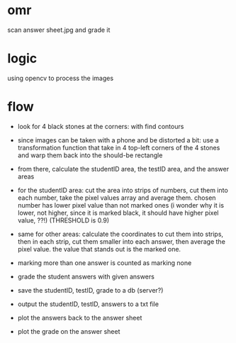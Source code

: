 # omr
scan answer sheet.jpg and grade it

# logic
using opencv to process the images

# flow
- look for 4 black stones at the corners: with find contours
- since images can be taken with a phone and be distorted a bit: use a transformation function that take in 4 top-left corners of the 4 stones and warp them back into the should-be rectangle  

- from there, calculate the studentID area, the testID area, and the answer areas
- for the studentID area: cut the area into strips of numbers, cut them into each number, take the pixel values array and average them. chosen number has lower pixel value than not marked ones (i wonder why it is lower, not higher, since it is marked black, it should have higher pixel value, ??!) (THRESHOLD is 0.9)
- same for other areas: calculate the coordinates to cut them into strips, then in each strip, cut them smaller into each answer, then average the pixel value. the value that stands out is the marked one.
- marking more than one answer is counted as marking none

- grade the student answers with given answers
- save the studentID, testID, grade to a db (server?)
- output the studentID, testID, answers to a txt file
- plot the answers back to the answer sheet
- plot the grade on the answer sheet


